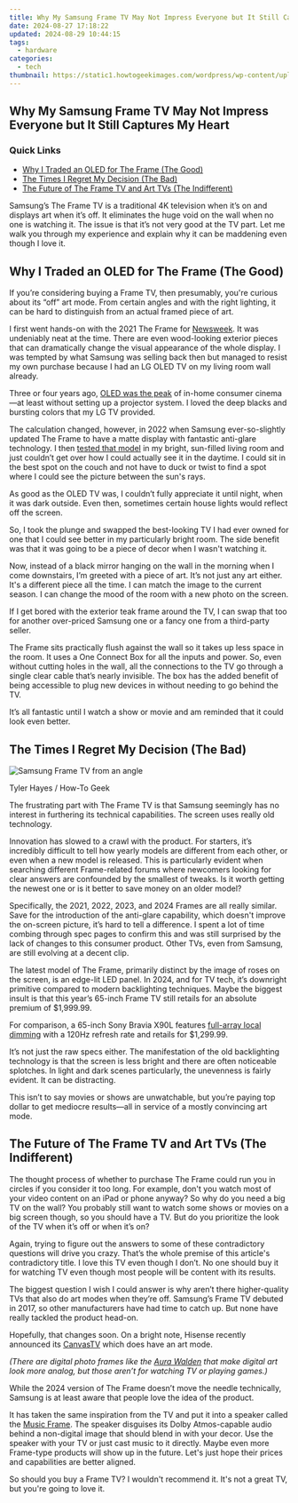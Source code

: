 ```yaml
---
title: Why My Samsung Frame TV May Not Impress Everyone but It Still Captures My Heart
date: 2024-08-27 17:18:22
updated: 2024-08-29 10:44:15
tags:
  - hardware
categories:
  - tech
thumbnail: https://static1.howtogeekimages.com/wordpress/wp-content/uploads/wm/2024/05/samsung-frame-tv-hung-on-a-wall-1.jpg
---
```


## Why My Samsung Frame TV May Not Impress Everyone but It Still Captures My Heart

### Quick Links

* [Why I Traded an OLED for The Frame (The Good)](https://www.howtogeek.com/samsungs-frame-tv-isnt-great-but-i-love-mine-anyway/#why-i-traded-an-oled-for-the-frame-the-good)
* [The Times I Regret My Decision (The Bad)](https://www.howtogeek.com/samsungs-frame-tv-isnt-great-but-i-love-mine-anyway/#the-times-i-regret-my-decision-the-bad)
* [The Future of The Frame TV and Art TVs (The Indifferent)](https://www.howtogeek.com/samsungs-frame-tv-isnt-great-but-i-love-mine-anyway/#the-future-of-the-frame-tv-and-art-tvs-the-indifferent)

 Samsung’s The Frame TV is a traditional 4K television when it’s on and displays art when it’s off. It eliminates the huge void on the wall when no one is watching it. The issue is that it’s not very good at the TV part. Let me walk you through my experience and explain why it can be maddening even though I love it.

##  Why I Traded an OLED for The Frame (The Good)

 If you’re considering buying a Frame TV, then presumably, you're curious about its “off” art mode. From certain angles and with the right lighting, it can be hard to distinguish from an actual framed piece of art.

 I first went hands-on with the 2021 The Frame for [Newsweek](https://www.newsweek.com/how-use-samsungs-frame-tv-nfts-digital-art-1671326). It was undeniably neat at the time. There are even wood-looking exterior pieces that can dramatically change the visual appearance of the whole display. I was tempted by what Samsung was selling back then but managed to resist my own purchase because I had an LG OLED TV on my living room wall already.

 Three or four years ago, [OLED was the peak](https://review-topics.techidaily.com/mkv-to-sony-xperia-5-v-converter-convert-mkv-for-sony-xperia-5-v-by-aiseesoft-video-converter-play-mkv-on-android/) of in-home consumer cinema—at least without setting up a projector system. I loved the deep blacks and bursting colors that my LG TV provided.

 The calculation changed, however, in 2022 when Samsung ever-so-slightly updated The Frame to have a matte display with fantastic anti-glare technology. I then [tested that model](https://www.newsweek.com/samsungs-frame-tv-2022-review-it-finally-looks-like-wall-art-1723643) in my bright, sun-filled living room and just couldn’t get over how I could actually see it in the daytime. I could sit in the best spot on the couch and not have to duck or twist to find a spot where I could see the picture between the sun's rays.

 As good as the OLED TV was, I couldn’t fully appreciate it until night, when it was dark outside. Even then, sometimes certain house lights would reflect off the screen.

 So, I took the plunge and swapped the best-looking TV I had ever owned for one that I could see better in my particularly bright room. The side benefit was that it was going to be a piece of decor when I wasn't watching it.

 Now, instead of a black mirror hanging on the wall in the morning when I come downstairs, I’m greeted with a piece of art. It’s not just any art either. It's a different piece all the time. I can match the image to the current season. I can change the mood of the room with a new photo on the screen.

 If I get bored with the exterior teak frame around the TV, I can swap that too for another over-priced Samsung one or a fancy one from a third-party seller.

 The Frame sits practically flush against the wall so it takes up less space in the room. It uses a One Connect Box for all the inputs and power. So, even without cutting holes in the wall, all the connections to the TV go through a single clear cable that’s nearly invisible. The box has the added benefit of being accessible to plug new devices in without needing to go behind the TV.

 It’s all fantastic until I watch a show or movie and am reminded that it could look even better.

##  The Times I Regret My Decision (The Bad)

![Samsung Frame TV from an angle](https://static1.howtogeekimages.com/wordpress/wp-content/uploads/2024/05/samsung-frame-tv-from-an-angle.JPG) 

Tyler Hayes / How-To Geek

 The frustrating part with The Frame TV is that Samsung seemingly has no interest in furthering its technical capabilities. The screen uses really old technology.

 Innovation has slowed to a crawl with the product. For starters, it’s incredibly difficult to tell how yearly models are different from each other, or even when a new model is released. This is particularly evident when searching different Frame-related forums where newcomers looking for clear answers are confounded by the smallest of tweaks. Is it worth getting the newest one or is it better to save money on an older model?

 Specifically, the 2021, 2022, 2023, and 2024 Frames are all really similar. Save for the introduction of the anti-glare capability, which doesn't improve the on-screen picture, it’s hard to tell a difference. I spent a lot of time combing through spec pages to confirm this and was still surprised by the lack of changes to this consumer product. Other TVs, even from Samsung, are still evolving at a decent clip.

 The latest model of The Frame, primarily distinct by the image of roses on the screen, is an edge-lit LED panel. In 2024, and for TV tech, it’s downright primitive compared to modern backlighting techniques. Maybe the biggest insult is that this year’s 65-inch Frame TV still retails for an absolute premium of $1,999.99.

 For comparison, a 65-inch Sony Bravia X90L features [full-array local dimming](https://hardware-help.techidaily.com/learn-how-to-update-driver-software-for-corsair-audio-devices-on-windows-systems/) with a 120Hz refresh rate and retails for $1,299.99.

 It’s not just the raw specs either. The manifestation of the old backlighting technology is that the screen is less bright and there are often noticeable splotches. In light and dark scenes particularly, the unevenness is fairly evident. It can be distracting.

 This isn’t to say movies or shows are unwatchable, but you’re paying top dollar to get mediocre results—all in service of a mostly convincing art mode.

##  The Future of The Frame TV and Art TVs (The Indifferent)

 The thought process of whether to purchase The Frame could run you in circles if you consider it too long. For example, don't you watch most of your video content on an iPad or phone anyway? So why do you need a big TV on the wall? You probably still want to watch some shows or movies on a big screen though, so you should have a TV. But do you prioritize the look of the TV when it’s off or when it’s on?

 Again, trying to figure out the answers to some of these contradictory questions will drive you crazy. That’s the whole premise of this article's contradictory title. I love this TV even though I don’t. No one should buy it for watching TV even though most people will be content with its results.

 The biggest question I wish I could answer is why aren’t there higher-quality TVs that also do art modes when they’re off. Samsung’s Frame TV debuted in 2017, so other manufacturers have had time to catch up. But none have really tackled the product head-on.

 Hopefully, that changes soon. On a bright note, Hisense recently announced its [CanvasTV](https://www.hisense-usa.com/newsroom/introducing-canvastv-where-art-meets-entertainment-to-transform-living-spaces) which does have an art mode.

_(There are digital photo frames like the [Aura Walden](https://facebook-videos.techidaily.com/updated-in-2024-seamless-mp4-to-fb-video-transfer-technology/) that make digital art look more analog, but those aren’t for watching TV or playing games.)_ 

 While the 2024 version of The Frame doesn’t move the needle technically, Samsung is at least aware that people love the idea of the product.

 It has taken the same inspiration from the TV and put it into a speaker called the [Music Frame](https://shop-links.co/link/?exclusive=1&publisher_slug=itechdaily19598&url=https%3A%2F%2Fwww.samsung.com%2Fus%2Fhome-theater%2Fmusic-frame%2F). The speaker disguises its Dolby Atmos-capable audio behind a non-digital image that should blend in with your decor. Use the speaker with your TV or just cast music to it directly. Maybe even more Frame-type products will show up in the future. Let's just hope their prices and capabilities are better aligned.

 So should you buy a Frame TV? I wouldn't recommend it. It's not a great TV, but you're going to love it.

<ins class="adsbygoogle"
     style="display:block"
     data-ad-format="autorelaxed"
     data-ad-client="ca-pub-7571918770474297"
     data-ad-slot="1223367746"></ins>



<ins class="adsbygoogle"
     style="display:block"
     data-ad-client="ca-pub-7571918770474297"
     data-ad-slot="8358498916"
     data-ad-format="auto"
     data-full-width-responsive="true"></ins>

